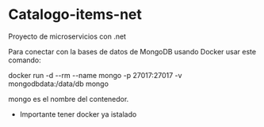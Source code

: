 # Catalogo-items-net
Proyecto de microservicios con .net


Para conectar con la bases de datos de MongoDB usando Docker usar este comando:

docker run -d --rm --name mongo -p 27017:27017 -v mongodbdata:/data/db mongo

mongo es el nombre del contenedor.

* Importante tener docker ya istalado
